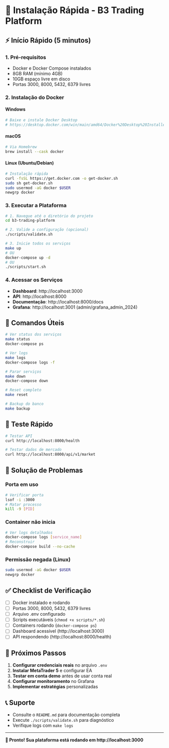 # 🚀 Instalação Rápida - B3 Trading Platform

## ⚡ Início Rápido (5 minutos)

### 1. Pré-requisitos
- Docker e Docker Compose instalados
- 8GB RAM (mínimo 4GB)
- 10GB espaço livre em disco
- Portas 3000, 8000, 5432, 6379 livres

### 2. Instalação do Docker

#### Windows
```powershell
# Baixe e instale Docker Desktop
# https://desktop.docker.com/win/main/amd64/Docker%20Desktop%20Installer.exe
```

#### macOS
```bash
# Via Homebrew
brew install --cask docker
```

#### Linux (Ubuntu/Debian)
```bash
# Instalação rápida
curl -fsSL https://get.docker.com -o get-docker.sh
sudo sh get-docker.sh
sudo usermod -aG docker $USER
newgrp docker
```

### 3. Executar a Plataforma

```bash
# 1. Navegue até o diretório do projeto
cd b3-trading-platform

# 2. Valide a configuração (opcional)
./scripts/validate.sh

# 3. Inicie todos os serviços
make up
# OU
docker-compose up -d
# OU
./scripts/start.sh
```

### 4. Acessar os Serviços

- **Dashboard**: http://localhost:3000
- **API**: http://localhost:8000
- **Documentação**: http://localhost:8000/docs
- **Grafana**: http://localhost:3001 (admin/grafana_admin_2024)

## 🔧 Comandos Úteis

```bash
# Ver status dos serviços
make status
docker-compose ps

# Ver logs
make logs
docker-compose logs -f

# Parar serviços
make down
docker-compose down

# Reset completo
make reset

# Backup do banco
make backup
```

## 🧪 Teste Rápido

```bash
# Testar API
curl http://localhost:8000/health

# Testar dados de mercado
curl http://localhost:8000/api/v1/market
```

## 🚨 Solução de Problemas

### Porta em uso
```bash
# Verificar porta
lsof -i :3000
# Matar processo
kill -9 [PID]
```

### Container não inicia
```bash
# Ver logs detalhados
docker-compose logs [service_name]
# Reconstruir
docker-compose build --no-cache
```

### Permissão negada (Linux)
```bash
sudo usermod -aG docker $USER
newgrp docker
```

## ✅ Checklist de Verificação

- [ ] Docker instalado e rodando
- [ ] Portas 3000, 8000, 5432, 6379 livres
- [ ] Arquivo .env configurado
- [ ] Scripts executáveis (`chmod +x scripts/*.sh`)
- [ ] Containers rodando (`docker-compose ps`)
- [ ] Dashboard acessível (http://localhost:3000)
- [ ] API respondendo (http://localhost:8000/health)

## 🎯 Próximos Passos

1. **Configurar credenciais reais** no arquivo `.env`
2. **Instalar MetaTrader 5** e configurar EA
3. **Testar em conta demo** antes de usar conta real
4. **Configurar monitoramento** no Grafana
5. **Implementar estratégias** personalizadas

## 📞 Suporte

- Consulte o `README.md` para documentação completa
- Execute `./scripts/validate.sh` para diagnóstico
- Verifique logs com `make logs`

---

**🎉 Pronto! Sua plataforma está rodando em http://localhost:3000**

